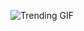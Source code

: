 
<!-- GIF_SECTION -->
![Trending GIF](https://media1.giphy.com/media/v1.Y2lkPThiYjIxNzcyY3ExMTZ2Y2hyemh6ZWgxZmx3Zm8zeXFoODd4bW55MzY5c2diODJvNiZlcD12MV9naWZzX3NlYXJjaCZjdD1n/3ohs7WnQtnXbXOOrO8/giphy.gif)
<!-- END_GIF_SECTION -->
